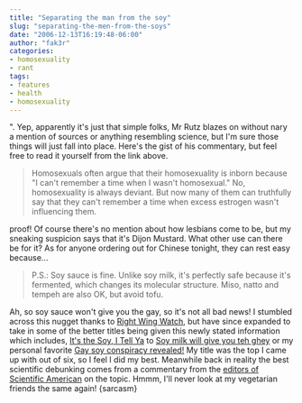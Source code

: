 ```yaml
---
title: "Separating the man from the soy"
slug: "separating-the-men-from-the-soys"
date: "2006-12-13T16:19:48-06:00"
author: "fak3r"
categories:
- homosexuality
- rant
tags:
- features
- health
- homosexuality
---
```


".  Yep, apparently it's just that simple folks, Mr Rutz blazes on without nary a mention of sources or anything resembling science, but I'm sure those things will just fall into place.  Here's the gist of his commentary, but feel free to read it yourself from the link above.


>  Homosexuals often argue that their homosexuality is inborn because "I can't remember a time when I wasn't homosexual." No, homosexuality is always deviant. But now many of them can truthfully say that they can't remember a time when excess estrogen wasn't influencing them.


 proof!  Of course there's no mention about how lesbians come to be, but my sneaking suspicion says that it's Dijon Mustard.  What other use can there be for it?  As for anyone ordering out for Chinese tonight, they can rest easy because...


> P.S.: Soy sauce is fine. Unlike soy milk, it's perfectly safe because it's fermented, which changes its molecular structure. Miso, natto and tempeh are also OK, but avoid tofu.


Ah, so soy sauce won't give you the gay, so it's not all bad news!  I stumbled across this nugget thanks to [Right Wing Watch](http://www.rightwingwatch.org/2006/12/soy_makes_you_g_1.html), but have since expanded to take in some of the better titles being given this newly stated information which includes, [It's the Soy, I Tell Ya](http://www.exgaywatch.com/blog/archives/2006/12/its_soy_i_tell.html) to [Soy milk will give you teh ghey](http://hotair.com/archives/2006/12/12/wnd-op-ed-soy-milk-will-give-you-teh-ghey/) or my personal favorite [Gay soy conspiracy revealed!](http://gristmill.grist.org/story/2006/12/12/85411/721)  My title was the top I came up with out of six, so I feel I did my best. Meanwhile back in reality the best scientific debunking comes from a commentary from the [editors of Scientific American](http://blog.sciam.com/index.php?title=eating_soy_will_not_make_you_gay_we_swea&more=1&c=1&tb=1&pb=1) on the topic.  Hmmm, I'll never look at my vegetarian friends the same again! {sarcasm}
